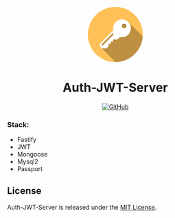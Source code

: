 <p align="center">
  <img src="./assets/logo.png" alt="Auth-JWT-Server logo" width="128" height="128">
  <h1 align="center">Auth-JWT-Server</h1>
</p>
<p align="center">
    <a aria-label="License" href="https://github.com/UrijHoruzij/auth-jwt-server/blob/master/LICENSE">
      <img alt="GitHub" src="https://img.shields.io/github/license/UrijHoruzij/auth-jwt-server?color=fec057">
    </a>
  </p>


### Stack:

- Fastify
- JWT
- Mongoose
- Mysql2
- Passport

## License

Auth-JWT-Server is released under the [MIT License](https://github.com/UrijHoruzij/auth-jwt-server/blob/master/LICENSE).
